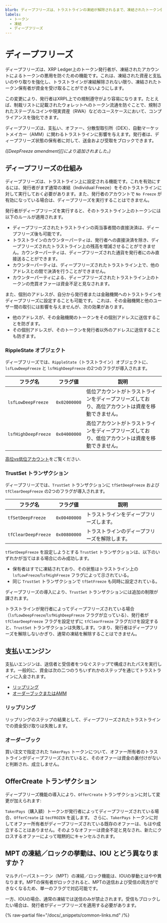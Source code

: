 ```yaml
---
blurb: ディープフリーズは、トラストラインの凍結が解除されるまで、凍結されたトークン保有者がその資金を送受信できないようにします。
labels:
  - トークン
  - 凍結
  - ディープフリーズ
---
```

# ディープフリーズ

ディープフリーズは、XRP Ledger上のトークン発行者が、凍結されたアカウントによるトークンの悪用を防ぐための機能です。これは、凍結された資産と支払いのやり取りを強化し、トラストラインが凍結解除されない限り、凍結されたトークン保有者が資金を受け取ることができないようにします。

この変更により、発行者はXRPL上での規制遵守がより容易になります。たとえば、制裁リストに記載されたウォレットへのトークン流通を防ぐことで、規制されたステーブルコインや現実資産（RWA）などのユースケースにおいて、コンプライアンスを強化できます。

ディープフリーズは、支払い、オファー、分散型取引所（DEX）、自動マーケットメイカー（AMM）に関わるトラストラインに影響を与えます。発行者は、ディープフリーズ状態の保有者に対して、送金および受取をブロックできます。

_([DeepFreeze amendment][]により追加されました。)_

## ディープフリーズの仕組み

ディープフリーズは、トラストライン上に設定される機能です。これを有効にするには、発行者がまず通常の凍結（Individual Freeze）をそのトラストラインに対して実行しておく必要があります。また、発行者のアカウントで `No Freeze` が有効になっている場合は、ディープフリーズを実行することはできません。

発行者がディープフリーズを実行すると、そのトラストライン上のトークンには以下のルールが適用されます。

- ディープフリーズされたトラストラインの両当事者間の直接決済は、ディープフリーズ後も可能です。
- トラストラインのカウンターパーティは、発行者への直接決済を除き、ディープフリーズされたトラストライン上の残高を増減させることができません。カウンターパーティは、ディープフリーズされた通貨を発行者にのみ直接送ることができます。
- カウンターパーティは、ディープフリーズされたトラストライン上で、他のアドレスとの間で決済を行うことができません。
- カウンターパーティによる、ディープフリーズされたトラストライン上のトークンの売買オファーは資金不足と見なされます。

また、個別のアドレスが、自分から発行者または金融機関へのトラストラインをディープフリーズに設定することも可能です。
これは、その金融機関と他のユーザー間の取引には影響を与えませんが、次の効果があります。

- 他のアドレスが、その金融機関のトークンをその個別アドレスに送信することを防ぎます。
- その個別アドレスが、そのトークンを発行者以外のアドレスに送信することも防ぎます。

### RippleState オブジェクト

ディープフリーズでは、`RippleState`（トラストライン）オブジェクトに、`lsfLowDeepFreeze` と `lsfHighDeepFreeze` の2つのフラグが導入されます。

| フラグ名	| フラグ値	| 説明 |
|-----------|-------------|-------------|
| `lsfLowDeepFreeze`	| `0x02000000`	| 低位アカウントがトラストラインをディープフリーズしており、高位アカウントは資産を移動できません。 |
| `lsfHighDeepFreeze`	| `0x04000000`	| 高位アカウントがトラストラインをディープフリーズしており、低位アカウントは資産を移動できません。 |

[高位vs低位アカウント](../../../references/protocol/ledger-data/ledger-entry-types/ripplestate.md#high-vs-low-account)をご覧ください.

### TrustSet トランザクション

ディープフリーズでは、`TrustSet` トランザクションに `tfSetDeepFreeze` および `tfClearDeepFreeze` の2つのフラグが導入されます。

| フラグ名	| フラグ値	| 説明 |
|-----------|-------------|-------------|
| `tfSetDeepFreeze`	| `0x00400000`	| トラストラインをディープフリーズします。 |
| `tfClearDeepFreeze`	| `0x00800000` | トラストラインのディープフリーズを解除します。 |

`tfSetDeepFreeze` を設定しようとする `TrustSet` トランザクションは、以下のいずれかが当てはまる場合にのみ成功します。

- 保有者はすでに凍結されており、その状態はトラストライン上の `lsfLowFreeze`/`lsfHighFreeze` フラグによって示されている。
- 同じ `TrustSet` トランザクションで `tfSetFreeze` も同時に設定されている。

ディープフリーズの導入により、`TrustSet` トランザクションには追加の制限が課されます。

トラストラインが発行者によってディープフリーズされている場合（`lsfLowDeepFreeze`/`lsfHighDeepFreeze` フラグが立っている）、発行者が `tfClearDeepFreeze` フラグを設定せずに `tfClearFreeze` フラグだけを設定すると、`TrustSet` トランザクションは失敗します。つまり、発行者はディープフリーズを解除しないかぎり、通常の凍結を解除することはできません。

## 支払いエンジン

支払いエンジンは、送信者と受信者をつなぐステップで構成されたパスを実行します。一般的に、資金は次の二つのうちいずれかのステップを通じてトラストラインに入金されます。

- [リップリング](#rippling)
- [オーダーブックまたはAMM](#order-book)

### リップリング

リップリングのステップの結果として、ディープフリーズされたトラストラインでの資金受け取りは失敗します。

### オーダーブック

買い注文で指定された `TakerPays` トークンについて、オファー所有者のトラストラインがディープフリーズされていると、そのオファーは資金の裏付けがないと判断され、成立しません。

## OfferCreate トランザクション

ディープフリーズ機能の導入により、`OfferCreate` トランザクションに対して変更が加えられます:

`TakerPays`（購入額）トークンが発行者によってディープフリーズされている場合、`OfferCreate` は `tecFROZEN` を返します。
さらに、`TakerPays` トークンに対してオファー所有者がディープフリーズされている既存のオファーは、もはや成立することはありません。そのようなオファーは資金不足と見なされ、新たにクロスするオファーによって暗黙的にキャンセルされます。

## MPT の凍結／ロックの挙動は、IOU とどう異なりますか？

マルチパーパストークン（MPT）の凍結／ロック機能は、IOUの挙動とはやや異なります。MPTの保有者がロックされると、MPTの送信および受信の両方ができなくなるため、単一のフラグで対応可能です。

一方、IOUの場合、通常の凍結では送信のみが禁止されます。受信もブロックしたい場合は、発行者がディープフリーズを適用する必要があります。

{% raw-partial file="/docs/_snippets/common-links.md" /%}
